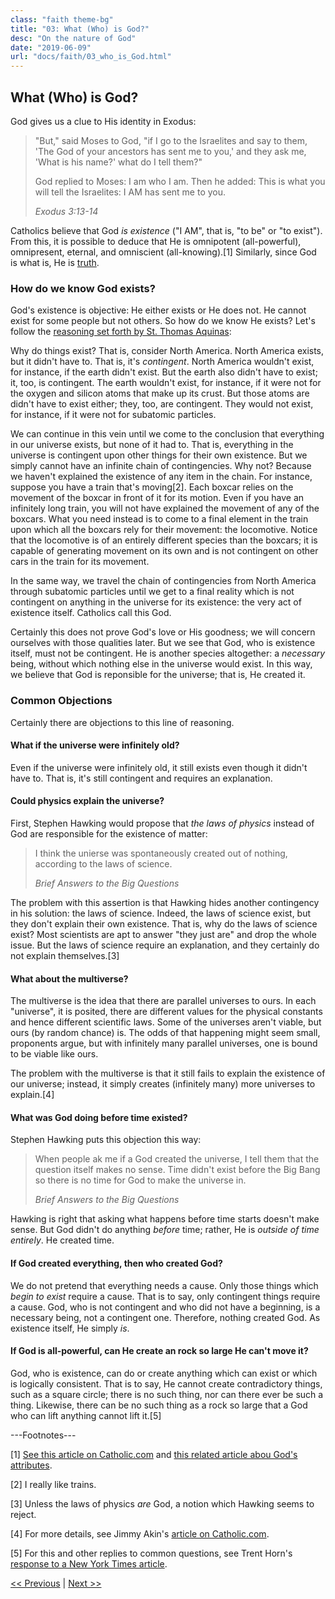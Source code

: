 ```yaml
---
class: "faith theme-bg"
title: "03: What (Who) is God?"
desc: "On the nature of God"
date: "2019-06-09"
url: "docs/faith/03_who_is_God.html"
---
```


## What (Who) is God?

God gives us a clue to His identity in Exodus:

<blockquote cite="http://www.usccb.org/bible/ex/3">
  <p>"But," said Moses to God, "if I go to the Israelites and say to them, 'The God of your ancestors has sent me
     to you,' and they ask me, 'What is his name?' what do I tell them?"</p>
  <p>God replied to Moses: I am who I am. Then he added: This is what you will tell the Israelites: I AM has sent
     me to you.</p>
  <footer><cite>Exodus 3:13-14</cite></footer>
</blockquote>

Catholics believe that God *is existence* ("I AM", that is, "to be" or "to exist"). From this, it is possible to
deduce that He is omnipotent (all-powerful), omnipresent, eternal, and omniscient (all-knowing).[1] Similarly,
since God is what is, He is [truth](02_what_is_truth.html).

### How do we know God exists?

God's existence is objective: He either exists or He does not. He cannot exist for some people but not others.
So how do we know He exists? Let's follow the
[reasoning set forth by St. Thomas Aquinas](https://en.wikipedia.org/wiki/Five_Ways_(Aquinas)#Tertia_Via:_The_Argument_from_Contingency):

Why do things exist? That is, consider North America. North America exists, but it didn't have to.
That is, it's <dfn>contingent</dfn>. North America wouldn't exist, for instance, if the earth didn't
exist. But the earth also didn't have to exist; it, too, is contingent. The earth wouldn't
exist, for instance, if it were not for the oxygen and silicon atoms that make up its crust. But those atoms are
didn't have to exist either; they, too, are contingent. They would not exist, for instance, if
it were not for subatomic particles.

We can continue in this vein until we come to the conclusion that everything in our universe exists,
but none of it had to. That is, everything in the universe is contingent upon
other things for their own existence. But we simply cannot have an infinite chain of contingencies. Why not?
Because we haven't explained the existence of any item in the chain. For instance, suppose you have a train that's
moving[2]. Each boxcar relies on the movement of the boxcar in front of it for its motion. Even if you have an
infinitely long train, you will not have explained the movement of any of the boxcars. What you need instead is
to come to a final element in the train upon which all the boxcars rely for their movement: the locomotive.
Notice that the locomotive is of an entirely different species than the boxcars; it is capable of generating
movement on its own and is not contingent on other cars in the train for its movement.

In the same way, we travel the chain of contingencies from North America through subatomic particles until we
get to a final reality which is not contingent on anything in the universe for its existence: the very act of
existence itself. Catholics call this God.

Certainly this does not prove God's love or His goodness; we will concern ourselves with those qualities later.
But we see that God, who is existence itself, must not be contingent. He is another species altogether: a
*necessary* being, without which nothing else in the universe would exist. In this way, we believe that God is
reponsible for the universe; that is, He created it.

### Common Objections

Certainly there are objections to this line of reasoning.

#### What if the universe were infinitely old?

Even if the universe were infinitely old, it still exists even though it didn't have to. That is, it's still
contingent and requires an explanation.

#### Could physics explain the universe?

First, Stephen Hawking would propose that *the laws of physics* instead of God are responsible for the existence
of matter:

<blockquote>
  <p>I think the unierse was spontaneously created out of nothing, according to the laws of science.</p>
  <footer><cite>Brief Answers to the Big Questions</cite></footer>
</blockquote>

The problem with this assertion is that Hawking hides another contingency in his solution: the laws of science.
Indeed, the laws of science exist, but they don't explain their own existence. That is, why do the laws of
science exist? Most scientists are apt to answer "they just are" and drop the whole issue. But the laws of
science require an explanation, and they certainly do not explain themselves.[3]

#### What about the multiverse?

The multiverse is the idea that there are parallel universes to ours. In each "universe", it is posited, there
are different values for the physical constants and hence different scientific laws. Some of the universes
aren't viable, but ours (by random chance) is. The odds of that happening might seem small, proponents argue,
but with infinitely many parallel universes, one is bound to be viable like ours.

The problem with the multiverse is that it still fails to explain the existence of our universe; instead, it
simply creates (infinitely many) more universes to explain.[4]

#### What was God doing before time existed?

Stephen Hawking puts this objection this way:

<blockquote>
  <p>When people ak me if a God created the universe, I tell them that the question itself makes no sense.
     Time didn't exist before the Big Bang so there is no time for God to make the universe in.</p>
  <footer><cite>Brief Answers to the Big Questions</cite></footer>
</blockquote>

Hawking is right that asking what happens before time starts doesn't make sense. But God didn't do anything
*before* time; rather, He is *outside of time entirely*. He created time.

#### If God created everything, then who created God?

We do not pretend that everything needs a cause. Only those things which *begin to exist* require a cause. That
is to say, only contingent things require a cause. God, who is not contingent and who did not have a beginning,
is a necessary being, not a contingent one. Therefore, nothing created God. As existence itself, He simply *is*.

#### If God is all-powerful, can He create an rock so large He can't move it?

God, who is existence, can do or create anything which can exist or which is logically consistent. That is to
say, He cannot create contradictory things, such as a square circle; there is no such thing, nor can there ever
be such a thing. Likewise, there can be no such thing as a rock so large that a God who can lift anything cannot
lift it.[5]

---Footnotes---

[1] [See this article on Catholic.com](https://www.catholic.com/magazine/print-edition/a-proof-of-the-existence-of-god)
and [this related article abou God's attributes](https://www.catholic.com/encyclopedia/divine-attributes#VI._DIVISION_of_ATTRIBUTES).

[2] I really like trains.

[3] Unless the laws of physics *are* God, a notion which Hawking seems to reject.

[4] For more details, see Jimmy Akin's [article on Catholic.com](https://www.catholic.com/magazine/print-edition/what-the-heck-is-the-multiverse).

[5] For this and other replies to common questions, see Trent Horn's
[response to a New York Times article](https://www.catholic.com/magazine/online-edition/a-god-problem-at-the-new-york-times).

[&lt;&lt; Previous](02_what_is_truth.html) | [Next &gt;&gt;](04_faith_and_science.html)
